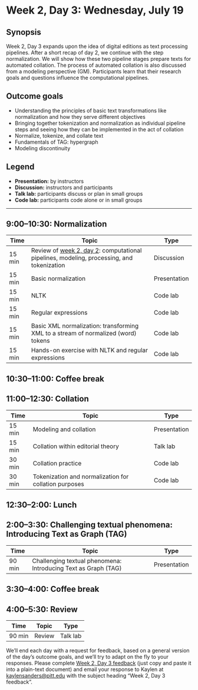 # Week 2, Day 3: Wednesday, July 19
## Synopsis

Week 2, Day 3 expands upon the idea of digital editions as text processing
                pipelines. After a short recap of day 2, we continue with the step normalization. We
                will show how these two pipeline stages prepare texts for automated collation. The
                process of automated collation is also discussed from a modeling perspective (GM).
                Participants learn that their research goals and questions influence the
                computational pipelines.

## Outcome goals
* Understanding the principles of basic text transformations like normalization and how they serve different objectives
* Bringing together tokenization and normalization as individual pipeline steps and seeing how they can be implemented in the act of collation
* Normalize, tokenize, and collate text
* Fundamentals of TAG: hypergraph
* Modeling discontinuity
## Legend

* **Presentation:** by instructors
* **Discussion:** instructors and participants
* **Talk lab:** participants discuss or plan in small groups
* **Code lab:** participants code alone or in small groups

* * *
## 9:00–10:30: Normalization

Time | Topic | Type
---- | ---- | ---- 
15 min | Review of [week 2, day 2](week_2_day_2_plan.md): computational pipelines, modeling, processing, and tokenization | Discussion
15 min | Basic normalization | Presentation
15 min | NLTK | Code lab
15 min | Regular expressions | Code lab
15 min | Basic XML normalization: transforming XML to a stream of normalized (word) tokens | Code lab
15 min | Hands-on exercise with NLTK and regular expressions | Code lab

## 10:30–11:00: Coffee break

## 11:00–12:30: Collation

Time | Topic | Type
---- | ---- | ---- 
15 min | Modeling and collation | Presentation
15 min | Collation within editorial theory | Talk lab
30 min | Collation practice | Code lab
30 min | Tokenization and normalization for collation purposes | Code lab

## 12:30–2:00: Lunch

## 2:00–3:30: Challenging textual phenomena: Introducing Text as Graph (TAG)

Time | Topic | Type
---- | ---- | ---- 
90 min | Challenging textual phenomena: Introducing Text as Graph (TAG) | Presentation

## 3:30–4:00: Coffee break

## 4:00–5:30: Review

Time | Topic | Type
---- | ---- | ---- 
90 min | Review | Talk lab

We’ll end each day with a request for feedback, based on a general version of the day’s outcome goals, and we’ll try to adapt on the fly to your responses. Please complete [Week 2, Day 3 feedback](week_2_day_3_feedback.md) (just copy and paste it into a plain-text document) and email your response to Kaylen at [kaylensanders@pitt.edu](mailto:kaylensanders@pitt.edu) with the subject heading “Week 2, Day 3 feedback”.